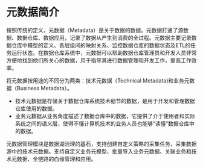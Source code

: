 # 元数据简介<a name="dgc_01_0802"></a>

按照传统的定义，元数据（Metadata）是关于数据的数据。元数据打通了源数据、数据仓库、数据应用，记录了数据从产生到消费的全过程。元数据主要记录数据仓库中模型的定义、各层级间的映射关系、监控数据仓库的数据状态及ETL的任务运行状态。在数据仓库系统中，元数据可以帮助数据仓库管理员和开发人员非常方便地找到他们所关心的数据，用于指导其进行数据管理和开发工作，提高工作效率。

将元数据按用途的不同分为两类：技术元数据（Technical Metadata\)和业务元数据（Business Metadata）。

-   技术元数据是存储关于数据仓库系统技术细节的数据，是用于开发和管理数据仓库使用的数据。
-   业务元数据从业务角度描述了数据仓库中的数据，它提供了介于使用者和实际系统之间的语义层，使得不懂计算机技术的业务人员也能够“读懂”数据仓库中的数据。

元数据管理模块是数据湖治理的基石，支持创建自定义策略的采集任务，采集数据源中的技术元数据。支持自定义业务元模型、批量导入业务元数据、关联业务和技术元数据、全链路的血缘管理和应用。

